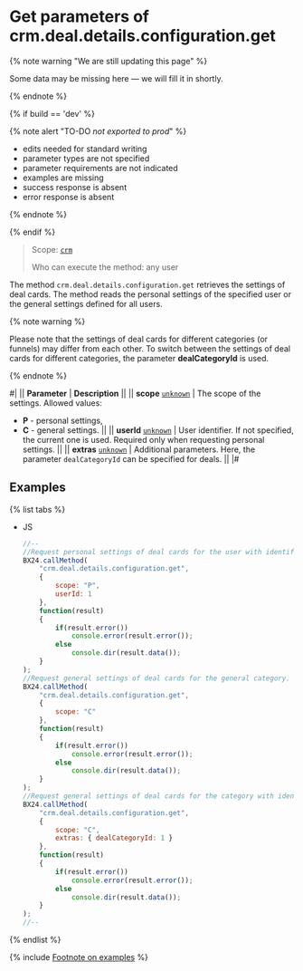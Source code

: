 # Get parameters of crm.deal.details.configuration.get

{% note warning "We are still updating this page" %}

Some data may be missing here — we will fill it in shortly.

{% endnote %}

{% if build == 'dev' %}

{% note alert "TO-DO _not exported to prod_" %}

- edits needed for standard writing
- parameter types are not specified
- parameter requirements are not indicated
- examples are missing
- success response is absent
- error response is absent

{% endnote %}

{% endif %}

> Scope: [`crm`](../../../scopes/permissions.md)
>
> Who can execute the method: any user

The method `crm.deal.details.configuration.get` retrieves the settings of deal cards. The method reads the personal settings of the specified user or the general settings defined for all users.

{% note warning %}

Please note that the settings of deal cards for different categories (or funnels) may differ from each other. 
To switch between the settings of deal cards for different categories, the parameter **dealCategoryId** is used.

{% endnote %}

#|
|| **Parameter** | **Description** ||
|| **scope**
[`unknown`](../../../data-types.md) | The scope of the settings. Allowed values:

- **P** - personal settings,
- **C** - general settings.
 ||
|| **userId**
[`unknown`](../../../data-types.md) | User identifier. If not specified, the current one is used. Required only when requesting personal settings. ||
|| **extras**
[`unknown`](../../../data-types.md) | Additional parameters. Here, the parameter `dealCategoryId` can be specified for deals. ||
|#

## Examples

{% list tabs %}

- JS

    ```js
    //-- 
    //Request personal settings of deal cards for the user with identifier 1.
    BX24.callMethod(
        "crm.deal.details.configuration.get",
        {
            scope: "P",
            userId: 1
        },
        function(result)
        {
            if(result.error())
                console.error(result.error());
            else
                console.dir(result.data());
        }
    );
    //Request general settings of deal cards for the general category.
    BX24.callMethod(
        "crm.deal.details.configuration.get",
        {
            scope: "C"
        },
        function(result)
        {
            if(result.error())
                console.error(result.error());
            else
                console.dir(result.data());
        }
    );
    //Request general settings of deal cards for the category with identifier 1.
    BX24.callMethod(
        "crm.deal.details.configuration.get",
        {
            scope: "C",
            extras: { dealCategoryId: 1 }
        },
        function(result)
        {
            if(result.error())
                console.error(result.error());
            else
                console.dir(result.data());
        }
    );
    //-- 
    ```

{% endlist %}

{% include [Footnote on examples](../../../../_includes/examples.md) %}